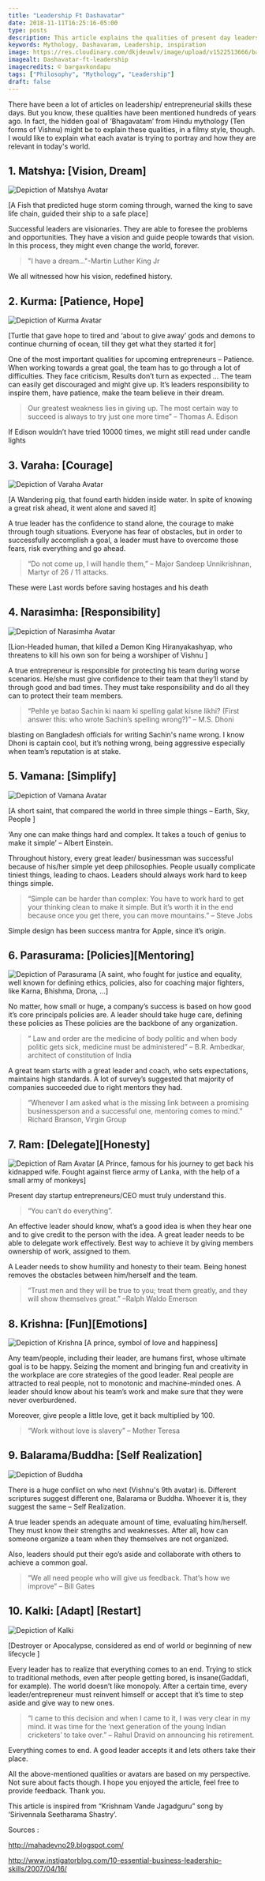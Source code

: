 ```yaml
---
title: "Leadership Ft Dashavatar"
date: 2018-11-11T16:25:16-05:00
type: posts
description: This article explains the qualities of present day leaders, with reference to 'Dashavataram, as depicted in Hindu mythology'.
keywords: Mythology, Dashavaram, Leadership, inspiration
image: https://res.cloudinary.com/dkjdeuwlv/image/upload/v1522513666/bargavkondapu.com/posts/dashavatar_cover.jpg
imagealt: Dashavatar-ft-leadership
imagecredits: © bargavkondapu
tags: ["Philosophy", "Mythology", "Leadership"]
draft: false
---
```

[comment]: # ( Post include personal views, articles, tutorials. )

There have been a lot of articles on leadership/ entrepreneurial skills these days. But you know, these qualities have been mentioned hundreds of years ago. In fact, the hidden goal of ‘Bhagavatam’ from Hindu mythology (Ten forms of Vishnu) might be to explain these qualities, in a filmy style, though. I would like to explain what each avatar is trying to portray and how they are relevant in today's world.

## 1. Matshya: [Vision, Dream]

![Depiction of Matshya Avatar](https://res.cloudinary.com/dkjdeuwlv/image/upload/c_crop,g_south,h_675,w_1200/v1522513666/bargavkondapu.com/posts/dashavatar_matsya.jpg)

[A Fish that predicted huge storm coming through, warned the king to save life chain, guided their ship to a safe place]

Successful leaders are visionaries. They are able to foresee the problems and opportunities. They have a vision and guide people towards that vision. In this process, they might even change the world, forever.

> "I have a dream..."-Martin Luther King Jr

We all witnessed how his vision, redefined history.

## 2. Kurma: [Patience, Hope]
![Depiction of Kurma Avatar](https://res.cloudinary.com/dkjdeuwlv/image/upload/c_scale,g_center,h_400/v1522513666/bargavkondapu.com/posts/dashavatar_kurma.jpg#right)

[Turtle that gave hope to tired and ‘about to give away’ gods and demons to continue churning of ocean, till they get what they started it for]

One of the most important qualities for upcoming entrepreneurs – Patience. When working towards a great goal, the team has to go through a lot of difficulties. They face criticism, Results don’t turn as expected … The team can easily get discouraged and might give up. It’s leaders responsibility to inspire them, have patience, make the team believe in their dream.

> Our greatest weakness lies in giving up. The most certain way to succeed is always to try just one more time” – Thomas A. Edison

If Edison wouldn’t have tried 10000 times, we might still read under candle lights

## 3. Varaha: [Courage]
![Depiction of Varaha Avatar](https://res.cloudinary.com/dkjdeuwlv/image/upload/c_scale,g_center,h_400/v1522513666/bargavkondapu.com/posts/dashavatar_varaha.jpg#left)

[A Wandering pig, that found earth hidden inside water. In spite of knowing a great risk ahead, it went alone and saved it]

A true leader has the confidence to stand alone, the courage to make through tough situations. Everyone has fear of obstacles, but in order to successfully accomplish a goal, a leader must have to overcome those fears, risk everything and go ahead.

> “Do not come up, I will handle them,” – Major Sandeep Unnikrishnan, Martyr of 26 / 11 attacks.

These were Last words before saving hostages and his death

## 4. Narasimha: [Responsibility]
![Depiction of Narasimha Avatar](https://res.cloudinary.com/dkjdeuwlv/image/upload/c_scale,g_center,h_400/v1522513666/bargavkondapu.com/posts/dashavatar_narasimha.jpg#right)

[Lion-Headed human, that killed a Demon King Hiranyakashyap, who threatens to kill his own son for being a worshiper of Vishnu ]

A true entrepreneur is responsible for protecting his team during worse scenarios. He/she must give confidence to their team that they’ll stand by through good and bad times. They must take responsibility and do all they can to protect their team members.

>“Pehle ye batao Sachin ki naam ki spelling galat kisne likhi? (First answer this: who wrote Sachin’s spelling wrong?)” – M.S. Dhoni

blasting on Bangladesh officials for writing Sachin's name wrong. I know Dhoni is captain cool, but it’s nothing wrong, being aggressive especially when team’s reputation is at stake.

## 5. Vamana: [Simplify]
![Depiction of Vamana Avatar](https://res.cloudinary.com/dkjdeuwlv/image/upload/c_scale,g_center,h_400/v1522513666/bargavkondapu.com/posts/dashavatar_vamana.jpg#left)

[A short saint, that compared the world in three simple things – Earth, Sky, People ]

‘Any one can make things hard and complex. It takes a touch of genius to make it simple’ – Albert Einstein.

Throughout history, every great leader/ businessman was successful because of his/her simple yet deep philosophies. People usually complicate tiniest things, leading to chaos. Leaders should always work hard to keep things simple.

>“Simple can be harder than complex: You have to work hard to get your thinking clean to make it simple. But it’s worth it in the end because once you get there, you can move mountains.” – Steve Jobs

 Simple design has been success mantra for Apple, since it’s origin.

## 6. Parasurama: [Policies][Mentoring]
![Depiction of Parasurama](https://res.cloudinary.com/dkjdeuwlv/image/upload/v1522513666/bargavkondapu.com/posts/dashavatar_parasurama.jpg)
[A saint, who fought for justice and equality, well known for defining ethics, policies, also for coaching major fighters, like Karna, Bhishma, Drona, …]

No matter, how small or huge, a company’s success is based on how good it’s core principals policies are. A leader should take huge care, defining these policies as These policies are the backbone of any organization.

> “ Law and order are the medicine of body politic and when body politic gets sick, medicine must be administered” – B.R. Ambedkar, architect of constitution of India

A great team starts with a great leader and coach, who sets expectations, maintains high standards. A lot of survey’s suggested that majority of companies succeeded due to right mentors they had.

> “Whenever I am asked what is the missing link between a promising businessperson and a successful one, mentoring comes to mind.” Richard Branson, Virgin Group

## 7. Ram: [Delegate][Honesty]
![Depiction of Ram Avatar](https://res.cloudinary.com/dkjdeuwlv/image/upload/c_scale,h_400/v1522513666/bargavkondapu.com/posts/dashavatar_rama.jpg#right)
[A Prince, famous for his journey to get back his kidnapped wife. Fought against fierce army of Lanka, with the help of a small army of monkeys]

Present day startup entrepreneurs/CEO must truly understand this.

>“You can’t do everything”.

An effective leader should know, what’s a good idea is when they hear one and to give credit to the person with the idea. A great leader needs to be able to delegate work effectively. Best way to achieve it by giving members ownership of work, assigned to them.

A Leader needs to show humility and honesty to their team. Being honest removes the obstacles between him/herself and the team.

>“Trust men and they will be true to you; treat them greatly, and they will show themselves great.” –Ralph Waldo Emerson

## 8. Krishna: [Fun][Emotions]
![Depiction of Krishna](https://res.cloudinary.com/dkjdeuwlv/image/upload/c_scale,h_400/v1522513666/bargavkondapu.com/posts/dashavatar_krishna.jpg#right)
[A prince, symbol of love and happiness]

Any team/people, including their leader, are humans first, whose ultimate goal is to be happy. Seizing the moment and bringing fun and creativity in the workplace are core strategies of the good leader. Real people are attracted to real people, not to monotonic and machine-minded ones. A leader should know about his team’s work and make sure that they were never overburdened.

Moreover, give people a little love, get it back multiplied by 100.

>“Work without love is slavery” – Mother Teresa

## 9. Balarama/Buddha: [Self Realization]
![Depiction of Buddha](https://res.cloudinary.com/dkjdeuwlv/image/upload/c_scale,h_400/v1522513666/bargavkondapu.com/posts/dashavatar_buddha.jpg#left)

There is a huge conflict on who next (Vishnu's 9th avatar) is. Different scriptures suggest different one, Balarama or Buddha. Whoever it is, they suggest the same – Self Realization.

A true leader spends an adequate amount of time, evaluating him/herself. They must know their strengths and weaknesses. After all, how can someone organize a team when they themselves are not organized.

Also, leaders should put their ego’s aside and collaborate with others to achieve a common goal.

>“We all need people who will give us feedback. That’s how we improve” – Bill Gates

## 10. Kalki: [Adapt] [Restart]
![Depiction of Kalki](https://res.cloudinary.com/dkjdeuwlv/image/upload/c_scale,h_400/v1522513666/bargavkondapu.com/posts/dashavatar_kalki.jpg#right)

[Destroyer or Apocalypse, considered as end of world or beginning of new lifecycle ]

Every leader has to realize that everything comes to an end. Trying to stick to traditional methods, even after people getting bored, is insane(Gaddafi, for example). The world doesn’t like monopoly. After a certain time, every leader/entrepreneur must reinvent himself or accept that it’s time to step aside and give way to new ones.

>“I came to this decision and when I came to it, I was very clear in my mind. it was time for the ‘next generation of the young Indian cricketers’ to take over.” – Rahul Dravid on announcing his retirement.

Everything comes to end. A good leader accepts it and lets others take their place.

All the above-mentioned qualities or avatars are based on my perspective. Not sure about facts though. I hope you enjoyed the article, feel free to provide feedback. Thank you.

This article is inspired from “Krishnam Vande Jagadguru” song by ‘Sirivennala Seetharama Shastry’.

Sources :

http://mahadevno29.blogspot.com/

http://www.instigatorblog.com/10-essential-business-leadership-skills/2007/04/16/

